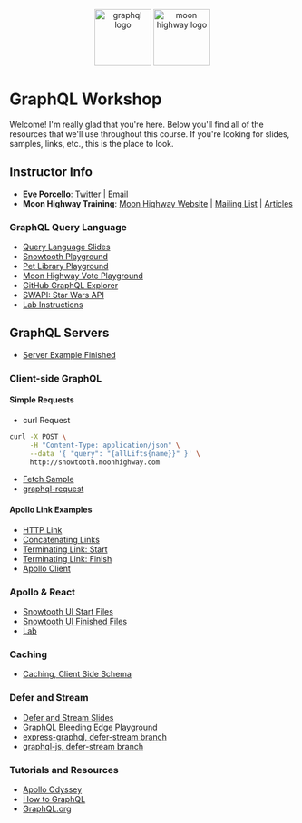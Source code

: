<p align="center">
<img src="https://upload.wikimedia.org/wikipedia/commons/thumb/1/17/GraphQL_Logo.svg/512px-GraphQL_Logo.svg.png" width="100" alt="graphql logo"/>
<img src="https://i.imgur.com/migo24P.png" width="100" alt="moon highway logo"/>
</p>

# GraphQL Workshop

Welcome! I'm really glad that you're here. Below you'll find all of the resources that we'll use throughout this course. If you're looking for slides, samples, links, etc., this is the place to look.

## Instructor Info

- **Eve Porcello**: [Twitter](https://twitter.com/eveporcello) | [Email](mailto:eve@moonhighway.com)
- **Moon Highway Training**: [Moon Highway Website](https://www.moonhighway.com) | [Mailing List](http://bit.ly/moonhighway) | [Articles](https://www.moonhighway.com/articles)

### GraphQL Query Language

- [Query Language Slides](https://slides.com/moonhighway/graphql-intro/)
- [Snowtooth Playground](https://snowtooth.moonhighway.com)
- [Pet Library Playground](https://pet-library.moonhighway.com)
- [Moon Highway Vote Playground](http://vote.moonhighway.com)
- [GitHub GraphQL Explorer](https://developer.github.com/v4/explorer/)
- [SWAPI: Star Wars API](http://graphql.org/swapi-graphql/)
- [Lab Instructions](https://slides.com/moonhighway/snowtooth-query-lab/)

## GraphQL Servers

- [Server Example Finished](https://github.com/graphqlworkshop/snowtooth-api/tree/complete)

### Client-side GraphQL

#### Simple Requests

- curl Request

```sh
curl -X POST \
     -H "Content-Type: application/json" \
     --data '{ "query": "{allLifts{name}}" }' \
     http://snowtooth.moonhighway.com
```

- [Fetch Sample](https://codesandbox.io/s/n3jro0o4n0)
- [graphql-request](https://codesandbox.io/s/4qzq5z2vz0)


#### Apollo Link Examples

- [HTTP Link](https://codesandbox.io/s/koj24j5l07)
- [Concatenating Links](https://codesandbox.io/s/ql4jlz54yq)
- [Terminating Link: Start](https://codesandbox.io/s/objective-dawn-36rzq)
- [Terminating Link: Finish](https://codesandbox.io/s/mutable-smoke-qkvgc)
- [Apollo Client](https://codesandbox.io/s/oo3z008kzy?file=/src/index.js)

### Apollo & React

- [Snowtooth UI Start Files](https://github.com/graphqlworkshop/snowtooth-ui)
- [Snowtooth UI Finished Files](https://github.com/graphqlworkshop/snowtooth-ui/tree/complete)
- [Lab](https://slides.com/moonhighway/client-lab/)

### Caching

- [Caching, Client Side Schema](https://github.com/eveporcello/pet-library-client)

### Defer and Stream

- [Defer and Stream Slides](https://slides.com/moonhighway/defer-stream)
- [GraphQL Bleeding Edge Playground](https://github.com/n1ru4l/graphql-bleeding-edge-playground)
- [express-graphql, defer-stream branch](https://github.com/graphql/express-graphql/tree/defer-stream)
- [graphql-js, defer-stream branch](https://github.com/graphql/graphql-js/tree/defer-stream)

### Tutorials and Resources

- [Apollo Odyssey](https://odyssey.apollographql.com/)
- [How to GraphQL](https://howtographql.com)
- [GraphQL.org](https://graphql.org)
